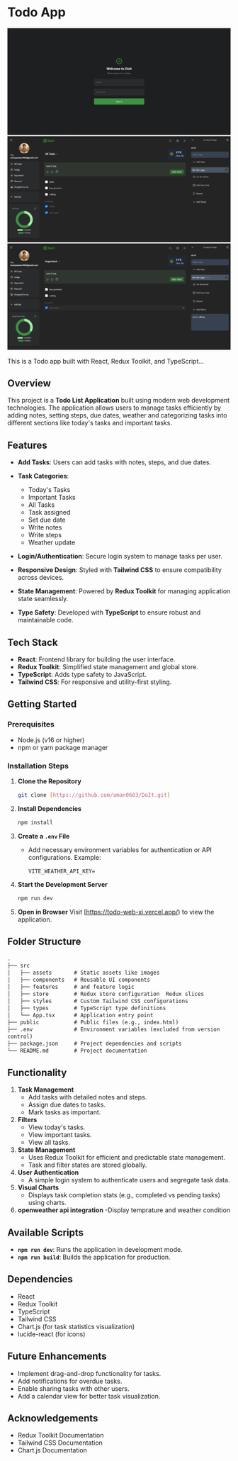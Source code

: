 # Todo App

![Todo App ](/src/assets/login.png "Sign In  ")
![Todo App ](/src/assets/img2.png "Todo App  ")
![Todo App ](/src/assets/img3.png "Todo App  ")

This is a Todo app built with React, Redux Toolkit, and TypeScript...

## Overview
This project is a **Todo List Application** built using modern web development technologies. The application allows users to manage tasks efficiently by adding notes, setting steps, due dates, weather and categorizing tasks into different sections like today's tasks and important tasks.

## Features
- **Add Tasks**: Users can add tasks with notes, steps, and due dates.
- **Task Categories**:
  - Today's Tasks
  - Important Tasks
  - All Tasks
  - Task assigned
  - Set due date
  - Write notes
  - Write steps
  - Weather update
    
- **Login/Authentication**: Secure login system to manage tasks per user.
- **Responsive Design**: Styled with **Tailwind CSS** to ensure compatibility across devices.
- **State Management**: Powered by **Redux Toolkit** for managing application state seamlessly.
- **Type Safety**: Developed with **TypeScript** to ensure robust and maintainable code.

## Tech Stack
- **React**: Frontend library for building the user interface.
- **Redux Toolkit**: Simplified state management and global store.
- **TypeScript**: Adds type safety to JavaScript.
- **Tailwind CSS**: For responsive and utility-first styling.

## Getting Started

### Prerequisites
- Node.js (v16 or higher)
- npm or yarn package manager

### Installation Steps

1. **Clone the Repository**
   ```bash
   git clone [https://github.com/aman0603/DoIt.git]
   ```

2. **Install Dependencies**
   ```bash
   npm install
   ```
  

3. **Create a `.env` File**
   - Add necessary environment variables for authentication or API configurations. Example:
     ```env
     VITE_WEATHER_API_KEY=  
     ```

4. **Start the Development Server**
   ```bash
   npm run dev
   ```
 

5. **Open in Browser**
   Visit [https://todo-web-xi.vercel.app/) to view the application.

## Folder Structure
```
.
├── src
│   ├── assets       # Static assets like images
│   ├── components   # Reusable UI components
│   ├── features     # and feature logic
│   ├── store        # Redux store configuration  Redux slices
│   ├── styles       # Custom Tailwind CSS configurations
│   ├── types        # TypeScript type definitions
│   └── App.tsx      # Application entry point
├── public           # Public files (e.g., index.html)
├── .env             # Environment variables (excluded from version control)
├── package.json     # Project dependencies and scripts
└── README.md        # Project documentation
```

## Functionality
1. **Task Management**
   - Add tasks with detailed notes and steps.
   - Assign due dates to tasks.
   - Mark tasks as important.
2. **Filters**
   - View today's tasks.
   - View important tasks.
   - View all tasks.
3. **State Management**
   - Uses Redux Toolkit for efficient and predictable state management.
   - Task and filter states are stored globally.
4. **User Authentication**
   - A simple login system to authenticate users and segregate task data.
5. **Visual Charts**
   - Displays task completion stats (e.g., completed vs pending tasks) using charts.
6. **openweather api integration**
   -Display temprature and weather condition
## Available Scripts
- **`npm run dev`**: Runs the application in development mode.
- **`npm run build`**: Builds the application for production.

## Dependencies
- React
- Redux Toolkit
- TypeScript
- Tailwind CSS
- Chart.js (for task statistics visualization)
- lucide-react (for icons)

## Future Enhancements
- Implement drag-and-drop functionality for tasks.
- Add notifications for overdue tasks.
- Enable sharing tasks with other users.
- Add a calendar view for better task visualization.
  
## Acknowledgements
- Redux Toolkit Documentation
- Tailwind CSS Documentation
- Chart.js Documentation

